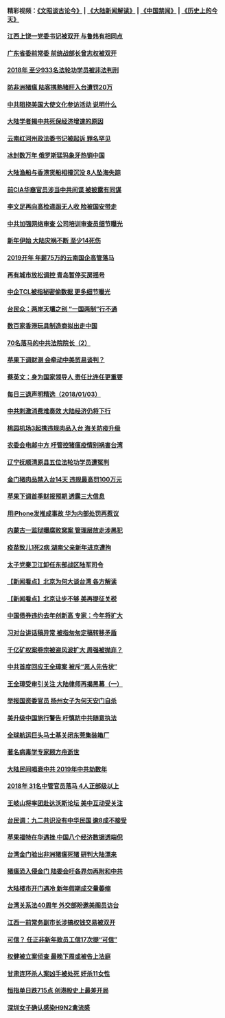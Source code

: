 #### 精彩视频：[《文昭谈古论今》](https://github.com/gfw-breaker/wenzhao/blob/master/README.md?t=01041530) | [《大陆新闻解读》](https://github.com/gfw-breaker/ntdtv-comedy/blob/master/README.md?t=01041530) | [《中国禁闻》](https://github.com/gfw-breaker/ntdtv-news/blob/master/README.md?t=01041530) | [《历史上的今天》](https://github.com/gfw-breaker/today-in-history/blob/master/README.md?t=01041530) 

#### [江西上饶一党委书记被双开 与鲁炜有相同点](../pages/nsc413/n10953452.md?t=01041530) 


#### [广东省委前常委 前统战部长曾志权被双开](../pages/nsc413/n10953260.md?t=01041530) 

#### [2018年 至少933名法轮功学员被非法判刑](../pages/nsc413/n10901584.md?t=01041530) 

#### [防非洲猪瘟 陆客携熟猪肝入台遭罚20万](../pages/nsc413/n10953395.md?t=01041530) 

#### [中共阻挠美国大使文化参访活动 说明什么](../pages/nsc413/n10951984.md?t=01041530) 

#### [大陆学者揭中共死保经济增速的原因](../pages/nsc413/n10952560.md?t=01041530) 

#### [云南红河州政法委书记被起诉 罪名罕见](../pages/nsc413/n10952848.md?t=01041530) 

#### [冰封数万年 俄罗斯猛犸象牙热销中国](../pages/nsc413/n10952945.md?t=01041530) 

#### [大陆渔船与香港货船相撞沉没 8人坠海失踪](../pages/nsc413/n10952634.md?t=01041530) 

#### [前CIA华裔官员涉当中共间谍 被披露有同谋](../pages/nsc413/n10951790.md?t=01041530) 

#### [李文足再向高检递函无人收 险被国安带走](../pages/nsc413/n10952705.md?t=01041530) 

#### [中共加强网络审查 公司培训审查员细节曝光](../pages/nsc413/n10952615.md?t=01041530) 

#### [新年伊始 大陆灾祸不断 至少14死伤](../pages/nsc413/n10952435.md?t=01041530) 

#### [2019开年 年薪75万的云南国企高管落马](../pages/nsc413/n10952381.md?t=01041530) 

#### [再有城市放松调控 青岛暂停买房摇号](../pages/nsc413/n10952332.md?t=01041530) 

#### [中企TCL被指秘密偷数据 更多细节曝光](../pages/nsc413/n10952213.md?t=01041530) 

#### [台民众：两岸天壤之别 “一国两制”行不通](../pages/nsc413/n10952156.md?t=01041530) 

#### [数百家香港玩具制造商拟出走中国](../pages/nsc413/n10952124.md?t=01041530) 

#### [70名落马的中共法院院长（2）](../pages/nsc413/n10933714.md?t=01041530) 

#### [苹果下调财测 会牵动中美贸易谈判？](../pages/nsc413/n10952252.md?t=01041530) 

#### [蔡英文：身为国家领导人 责任比连任更重要](../pages/nsc413/n10951160.md?t=01041530) 

#### [每日三退声明精选（2018/01/03）](../pages/nsc413/n10952380.md?t=01041530) 

#### [中共刺激消费难奏效 大陆经济仍将下行](../pages/nsc413/n10952233.md?t=01041530) 

#### [桃园机场3起携违规肉品入台 海关防疫升级](../pages/nsc413/n10952268.md?t=01041530) 

#### [农委会电邮中方 吁管控猪瘟疫情别祸害台湾](../pages/nsc413/n10952226.md?t=01041530) 

#### [辽宁抚顺清原县五位法轮功学员遭冤判](../pages/nsc413/n10951089.md?t=01041530) 

#### [金门猪肉品禁入台14天 违规最高罚100万元](../pages/nsc413/n10952149.md?t=01041530) 

#### [苹果下调首季财报预期 透露三大信息](../pages/nsc413/n10951956.md?t=01041530) 

#### [用iPhone发推成事故 华为内部处罚再惹议](../pages/nsc413/n10951671.md?t=01041530) 

#### [内蒙古一监狱曝腐败窝案 管理层放走涉黑犯](../pages/nsc413/n10951872.md?t=01041530) 

#### [疫苗致儿1死2病 湖南父亲新年进京遭拘](../pages/nsc413/n10951172.md?t=01041530) 

#### [太子党秦卫江卸任东部战区陆军司令](../pages/nsc413/n10951742.md?t=01041530) 

#### [【新闻看点】北京为何大谈台湾 各方解读](../pages/nsc413/n10951577.md?t=01041530) 

#### [【新闻看点】北京让步不够 美再提征关税](../pages/nsc413/n10951578.md?t=01041530) 

#### [中国债券违约去年创新高 专家：今年将扩大](../pages/nsc413/n10951734.md?t=01041530) 

#### [习对台讲话稿异常 被指匆匆定稿转移矛盾](../pages/nsc413/n10951568.md?t=01041530) 

#### [千亿矿权案卷宗被盗风波扩大 周强被抛弃？](../pages/nsc413/n10951814.md?t=01041530) 

#### [中共首度回应王全璋案 被斥“恶人先告状”](../pages/nsc413/n10951752.md?t=01041530) 

#### [王全璋受审引关注 大陆律师再揭黑幕（一）](../pages/nsc413/n10949931.md?t=01041530) 

#### [举报国资委官员 扬州女子为何天安门自杀](../pages/nsc413/n10951669.md?t=01041530) 

#### [美升级中国旅行警告 吁慎防中共随意执法](../pages/nsc413/n10951639.md?t=01041530) 

#### [全球航运巨头马士基关闭东莞集装箱厂](../pages/nsc413/n10951604.md?t=01041530) 

#### [著名病毒学专家顾方舟逝世](../pages/nsc413/n10951524.md?t=01041530) 

#### [大陆民间唱衰中共 2019年中共劫数年](../pages/nsc413/n10951272.md?t=01041530) 

#### [2018年 31名中管官员落马 4人正部级以上](../pages/nsc413/n10950041.md?t=01041530) 

#### [王岐山将率团赴达沃斯论坛 美中互动受关注](../pages/nsc413/n10951468.md?t=01041530) 

#### [台民调：九二共识没有中华民国 逾8成不接受](../pages/nsc413/n10951098.md?t=01041530) 

#### [苹果福特在华遇挫 中国八个经济数据透端倪](../pages/nsc413/n10951457.md?t=01041530) 

#### [台湾金门验出非洲猪瘟死猪 研判大陆漂来](../pages/nsc413/n10951074.md?t=01041530) 

#### [猪瘟恐入侵金门 陆委会吁各界勿再附和中共](../pages/nsc413/n10951238.md?t=01041530) 


#### [大陆楼市开门遇冷 新年假期成交量萎缩](../pages/nsc413/n10950241.md?t=01041530) 

#### [台湾关系法40周年 外交部盼邀美阁员访台](../pages/nsc413/n10950705.md?t=01041530) 

#### [江西一前常务副市长涉搞权钱交易被双开](../pages/nsc413/n10950547.md?t=01041530) 

#### [可信？ 任正非新年致员工信17次提“可信”](../pages/nsc413/n10950406.md?t=01041530) 

#### [权健被立案侦查 最晚下周或被告上法庭](../pages/nsc413/n10950368.md?t=01041530) 

#### [甘肃连环杀人案凶手被处死 奸杀11女性](../pages/nsc413/n10950269.md?t=01041530) 

#### [恒指单日跌715点 创港股史上最差开局](../pages/nsc413/n10949882.md?t=01041530) 

#### [深圳女子确认感染H9N2禽流感](../pages/nsc413/n10950091.md?t=01041530) 

